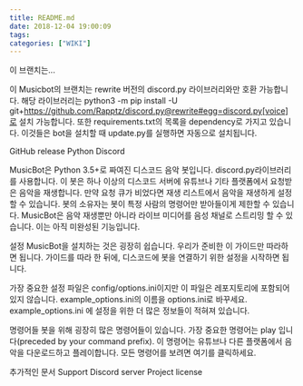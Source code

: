 ```yaml
---
title: README.md
date: 2018-12-04 19:00:09
tags:
categories: ["WIKI"]
---
```


이 브랜치는...

이 Musicbot의 브랜치는 rewrite 버전의 discord.py 라이브러리와만 호환 가능합니다. 해당 라이브러리는 python3 -m pip install -U git+https://github.com/Rapptz/discord.py@rewrite#egg=discord.py[voice]로 설치 가능합니다. 또한 requirements.txt의 목록을 dependency로 가지고 있습니다. 이것들은 bot을 설치할 때 update.py를 실행하면 자동으로 설치됩니다.

GitHub release Python Discord

MusicBot은 Python 3.5+로 짜여진 디스코드 음악 봇입니다. discord.py라이브러리를 사용합니다. 이 봇은 하나 이상의 디스코드 서버에 유튜브나 기타 플랫폼에서 요청받은 음악을 재생합니다. 만약 요청 큐가 비었다면 재생 리스트에서 음악을 재생하게 설정할 수 있습니다. 봇의 소유자는 봇이 특정 사람의 명령어만 받아들이게 제한할 수 있습니다. MusicBot은 음악 재생뿐만 아니라 라이브 미디어를 음성 채널로 스트리밍 할 수 있습니다. 이는 아직 미완성된 기능입니다.

설정
MusicBot을 설치하는 것은 굉장히 쉽습니다. 우리가 준비한 이 가이드만 따라하면 됩니다. 가이드를 따라 한 뒤에, 디스코드에 봇을 연결하기 위한 설정을 시작하면 됩니다.

가장 중요한 설정 파일은 config/options.ini이지만 이 파일은 레포지토리에 포함되어 있지 않습니다. example_options.ini의 이름을 options.ini로 바꾸세요. example_options.ini 에 설정을 위한 더 많은 정보들이 적혀져 있습니다.

명령어들
봇을 위해 굉장히 많은 명령어들이 있습니다. 가장 중요한 명령어는 play <url> 입니다(preceded by your command prefix). 이 명령어는 유튜브나 다른 플랫폼에서 음악을 다운로드하고 플레이합니다. 모든 명령어를 보려면 여기를 클릭하세요.

추가적인 문서
Support Discord server
Project license
